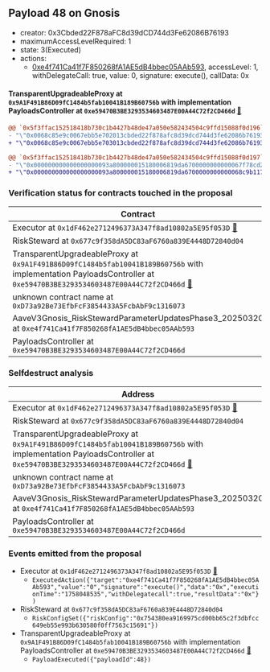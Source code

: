 ## Payload 48 on Gnosis

- creator: 0x3Cbded22F878aFC8d39dCD744d3Fe62086B76193
- maximumAccessLevelRequired: 1
- state: 3(Executed)
- actions:
  - [0xe4f741Ca41f7F850268fA1AE5dB4bbec05AAb593](https://gnosisscan.io/tx/0xe4f741Ca41f7F850268fA1AE5dB4bbec05AAb593), accessLevel: 1, withDelegateCall: true, value: 0, signature: execute(), callData: 0x

#### TransparentUpgradeableProxy at `0x9A1F491B86D09fC1484b5fab10041B189B60756b` with implementation PayloadsController at `0xe59470B3BE3293534603487E00A44C72f2CD466d` [:ghost:](https://github.com/bgd-labs/aave-address-book  "GovernanceV3Gnosis.PAYLOADS_CONTROLLER")

```diff
@@ `0x5f3ffac152518418b730c1b4427b48de47a050e582434504c9ffd15088f0d196` raw  @@
- "\"0x0068c85e9c0067ebb5e702013cbded22f878afc8d39dcd744d3fe62086b76193\""
+ "\"0x0068c85e9c0067ebb5e703013cbded22f878afc8d39dcd744d3fe62086b76193\""

@@ `0x5f3ffac152518418b730c1b4427b48de47a050e582434504c9ffd15088f0d197` raw  @@
- "\"0x000000000000000000093a800000015180006819da6700000000000067f78cd2\""
+ "\"0x000000000000000000093a800000015180006819da6700000000000068c9b117\""

```
### Verification status for contracts touched in the proposal

| Contract | Status |
|---------|------------|
| Executor at `0x1dF462e2712496373A347f8ad10802a5E95f053D` [:ghost:](https://github.com/bgd-labs/aave-address-book  "AaveV3Gnosis.ACL_ADMIN") | Contract |
| RiskSteward at `0x677c9f358dA5DC83aF6760a839E4448D72840d04` | Contract |
| TransparentUpgradeableProxy at `0x9A1F491B86D09fC1484b5fab10041B189B60756b` with implementation PayloadsController at `0xe59470B3BE3293534603487E00A44C72f2CD466d` [:ghost:](https://github.com/bgd-labs/aave-address-book  "GovernanceV3Gnosis.PAYLOADS_CONTROLLER") | Contract |
| unknown contract name at `0xD73a92Be73EfbFcF3854433A5FcbAbF9c1316073` | EOA |
| AaveV3Gnosis_RiskStewardParameterUpdatesPhase3_20250320 at `0xe4f741Ca41f7F850268fA1AE5dB4bbec05AAb593` | Contract |
| PayloadsController at `0xe59470B3BE3293534603487E00A44C72f2CD466d` | Contract |

### Selfdestruct analysis

| Address | Result |
|---------|------------|
| Executor at `0x1dF462e2712496373A347f8ad10802a5E95f053D` [:ghost:](https://github.com/bgd-labs/aave-address-book  "AaveV3Gnosis.ACL_ADMIN") | DelegateCall |
| RiskSteward at `0x677c9f358dA5DC83aF6760a839E4448D72840d04` | DelegateCall |
| TransparentUpgradeableProxy at `0x9A1F491B86D09fC1484b5fab10041B189B60756b` with implementation PayloadsController at `0xe59470B3BE3293534603487E00A44C72f2CD466d` [:ghost:](https://github.com/bgd-labs/aave-address-book  "GovernanceV3Gnosis.PAYLOADS_CONTROLLER") | DelegateCall |
| unknown contract name at `0xD73a92Be73EfbFcF3854433A5FcbAbF9c1316073` | Empty |
| AaveV3Gnosis_RiskStewardParameterUpdatesPhase3_20250320 at `0xe4f741Ca41f7F850268fA1AE5dB4bbec05AAb593` | Safe |
| PayloadsController at `0xe59470B3BE3293534603487E00A44C72f2CD466d` | Safe |

### Events emitted from the proposal

- Executor at `0x1dF462e2712496373A347f8ad10802a5E95f053D` [:ghost:](https://github.com/bgd-labs/aave-address-book  "AaveV3Gnosis.ACL_ADMIN")
  - `ExecutedAction({"target":"0xe4f741Ca41f7F850268fA1AE5dB4bbec05AAb593","value":"0","signature":"execute()","data":"0x","executionTime":"1758048535","withDelegatecall":true,"resultData":"0x"})`
- RiskSteward at `0x677c9f358dA5DC83aF6760a839E4448D72840d04`
  - `RiskConfigSet({"riskConfig":"0x754380ea9169975cd00bb65c2f3dbfcc649eb55e993b630580f0ff7563c15691"})`
- TransparentUpgradeableProxy at `0x9A1F491B86D09fC1484b5fab10041B189B60756b` with implementation PayloadsController at `0xe59470B3BE3293534603487E00A44C72f2CD466d` [:ghost:](https://github.com/bgd-labs/aave-address-book  "GovernanceV3Gnosis.PAYLOADS_CONTROLLER")
  - `PayloadExecuted({"payloadId":48})`
